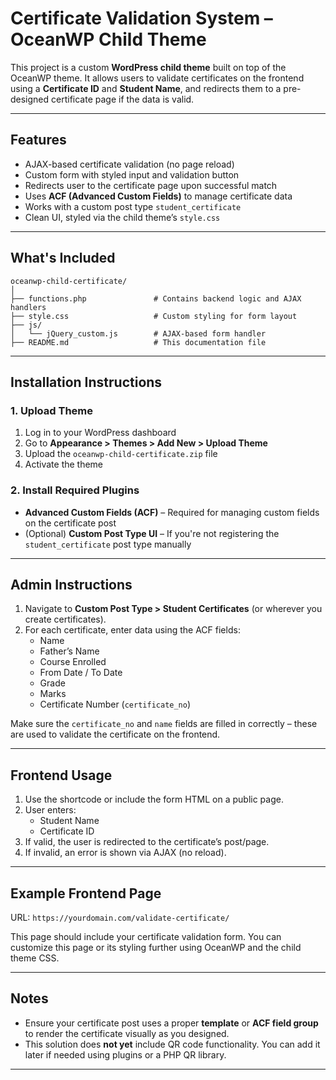 
#  Certificate Validation System – OceanWP Child Theme

This project is a custom **WordPress child theme** built on top of the OceanWP theme. It allows users to validate certificates on the frontend using a **Certificate ID** and **Student Name**, and redirects them to a pre-designed certificate page if the data is valid.

---

##  Features

- AJAX-based certificate validation (no page reload)
- Custom form with styled input and validation button
- Redirects user to the certificate page upon successful match
- Uses **ACF (Advanced Custom Fields)** to manage certificate data
- Works with a custom post type `student_certificate`
- Clean UI, styled via the child theme’s `style.css`

---

##  What's Included

```
oceanwp-child-certificate/
│
├── functions.php               # Contains backend logic and AJAX handlers
├── style.css                   # Custom styling for form layout
├── js/
│   └── jQuery_custom.js        # AJAX-based form handler
├── README.md                   # This documentation file
```

---

##  Installation Instructions

### 1. Upload Theme
1. Log in to your WordPress dashboard
2. Go to **Appearance > Themes > Add New > Upload Theme**
3. Upload the `oceanwp-child-certificate.zip` file
4. Activate the theme

### 2. Install Required Plugins
- **Advanced Custom Fields (ACF)** – Required for managing custom fields on the certificate post
- (Optional) **Custom Post Type UI** – If you're not registering the `student_certificate` post type manually

---

##  Admin Instructions

1. Navigate to **Custom Post Type > Student Certificates** (or wherever you create certificates).
2. For each certificate, enter data using the ACF fields:
   - Name
   - Father’s Name
   - Course Enrolled
   - From Date / To Date
   - Grade
   - Marks
   - Certificate Number (`certificate_no`)

 Make sure the `certificate_no` and `name` fields are filled in correctly – these are used to validate the certificate on the frontend.

---

##  Frontend Usage

1. Use the shortcode or include the form HTML on a public page.
2. User enters:
   - Student Name
   - Certificate ID
3. If valid, the user is redirected to the certificate’s post/page.
4. If invalid, an error is shown via AJAX (no reload).

---

##  Example Frontend Page

URL: `https://yourdomain.com/validate-certificate/`

This page should include your certificate validation form. You can customize this page or its styling further using OceanWP and the child theme CSS.

---

##  Notes

- Ensure your certificate post uses a proper **template** or **ACF field group** to render the certificate visually as you designed.
- This solution does **not yet** include QR code functionality. You can add it later if needed using plugins or a PHP QR library.

---


